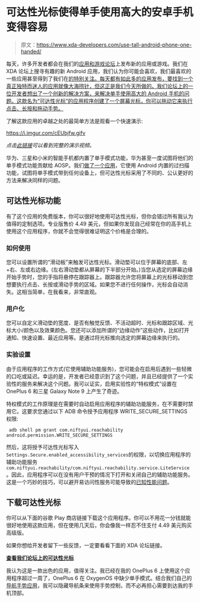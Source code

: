 # 可达性光标使得单手使用高大的安卓手机变得容易

> 原文：<https://www.xda-developers.com/use-tall-android-phone-one-handed/>

每天，许多开发者都会在我们的[应用和游戏论坛](https://forum.xda-developers.com/android/apps-games)上发布新的应用或游戏。我们在 XDA 论坛上搜寻有趣的新 Android 应用，我们认为你可能会喜欢，我们最喜欢的一些应用甚至得到了我们在[的特别关注。每天都有如此多的应用发布，要找到一个真正独特而迷人的应用就像大海捞针，但这正是我们今天所做的。我们论坛上的一位开发者想出了一个创新的解决方案，来解决单手使用高大的 Android 手机的问题。这款名为“可达性光标”的应用程序创建了一个屏幕光标，你可以拖动它来执行点击、长按和拖动手势。](https://www.xda-developers.com/tag/xda-spotlight/)

了解这款应用的卓越之处的最简单方法是观看一个快速演示:

https://i.imgur.com/cEUbjfw.gifv

*点击[此链接](https://imgur.com/a/RlQiqMV)可以看到完整的演示视频。*

华为、三星和小米的智能手机都内置了单手模式功能，华为甚至一度试图将他们的单手模式功能贡献给 AOSP。我们[做了一个应用](https://www.xda-developers.com/one-handed-mode-brings-apples-reachability-any-android-phone/)，它使用 Android 内置的过扫描功能，试图将单手模式带到任何设备上，但可达性光标采用了不同的、公认更好的方法来解决同样的问题。

## 可达性光标功能

有了这个应用的免费版本，你可以很好地使用可达性光标，但你会错过所有我认为值得的定制选项。专业版售价 4.49 美元，但如果你发现自己经常在你的高手机上使用这个应用程序，你就不会觉得很难证明这个价格是合理的。

### 如何使用

您可以设置所谓的“滑动板”来触发可达性光标。滑动垫可以位于屏幕的底部、左+右、左或右边缘。(左右滑动垫都从屏幕的下半部分开始。)当您从选定的屏幕边缘开始手势时，您的手指将悬停在跟踪器上。跟踪器允许您将屏幕上的光标移动到您想要执行点击、长按或滑动手势的区域。如果您不进行任何操作，光标会自动消失。这相当简单，在我看来，非常直观。

### 用户化

您可以自定义滑动垫的宽度、是否有触觉反馈、不活动超时、光标和跟踪区域、光标大小/颜色以及效果颜色。您还可以添加所谓的“边缘动作”这些动作，比如打开通知、快速设置、最近应用等。是通过将光标推向选定的屏幕边缘来执行的。

### 实验设置

由于应用程序的工作方式(它使用辅助功能服务)，您可能会在启用后遇到一些轻微的口吃或延迟。幸运的是，开发者已经意识到了这个问题，并且已经提供了一个实验性的服务来解决这个问题。我可以证实，启用实验性的“特权模式”设置在 OnePlus 6 和三星 Galaxy Note 9 上产生了奇迹。

特权模式的工作原理是在需要时自动启用应用程序的辅助功能服务，在不需要时禁用它。这要求您通过以下 ADB 命令授予应用程序 WRITE_SECURE_SETTINGS 权限:

```
 adb shell pm grant com.niftyui.reachability android.permission.WRITE_SECURE_SETTINGS 
```

然后，这将授予可达性光标写入`Settings.Secure.enabled_accessibility_services`的权限，以切换应用程序的辅助功能服务`com.niftyui.reachability/com.niftyui.reachability.service.LiteService`。因此，应用程序可以在没有用户干预的情况下打开和关闭自己的辅助功能服务。这是一个巧妙的技巧，可以避开易访问性服务可能导致的[已知性能问题](https://www.xda-developers.com/working-as-intended-an-exploration-into-androids-accessibility-lag/)。

## 下载可达性光标

你可以从下面的谷歌 Play 商店链接下载这个应用程序。你可以不用花一分钱就能很好地使用这款应用，但在使用几天后，你会像我一样忍不住支付 4.49 美元购买高级版。

如果你想给开发者留下一些反馈，一定要看看下面的 XDA 论坛链接。

[**查看我们论坛上的可达性光标**](https://forum.xda-developers.com/android/apps-games/app-reachability-cursor-phone-t3846525)

我认为这是一款出色的应用，值得关注。我已经在我的 OnePlus 6 上使用这个应用程序超过一周了，OnePlus 6 在 OxygenOS 中缺少单手模式。结合我们自己的[导航手势应用](https://forum.xda-developers.com/android/apps-games/official-xda-navigation-gestures-iphone-t3792361)，我可以隐藏导航条来使用手势控制，而不必再担心需要到达我的手机顶部。
